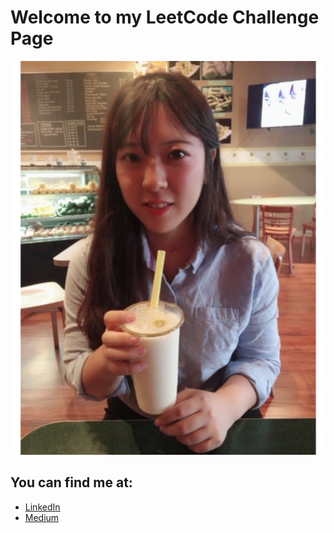 # Welcome to my LeetCode Challenge Page

![sandra](/images/profile.JPG)

## You can find me at:
* [LinkedIn](https://www.linkedin.com/in/sandralee-tech/)
* [Medium](https://medium.com/@sandra.bug)

